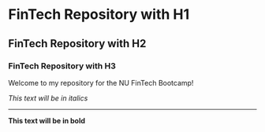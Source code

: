 # FinTech Repository with H1

## FinTech Repository with H2

### FinTech Repository with H3

Welcome to my repository for the NU FinTech Bootcamp!

*This text will be in italics*

---

**This text will be in bold**

